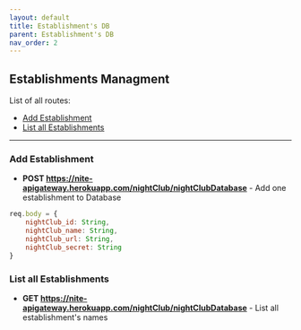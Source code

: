 ```yaml
---
layout: default
title: Establishment's DB
parent: Establishment's DB
nav_order: 2
---
```


## Establishments Managment

List of all routes:
* [Add Establishment](#Add-Establishment)
* [List all Establishments](#List-all-Establishment-s)

___

### Add Establishment

* **POST https://nite-apigateway.herokuapp.com/nightClub/nightClubDatabase** - Add one establishment to Database

```js
req.body = {
    nightClub_id: String,
    nightClub_name: String,
    nightClub_url: String,
    nightClub_secret: String
}
```


### List all Establishments
* **GET https://nite-apigateway.herokuapp.com/nightClub/nightClubDatabase** - List all establishment's names

